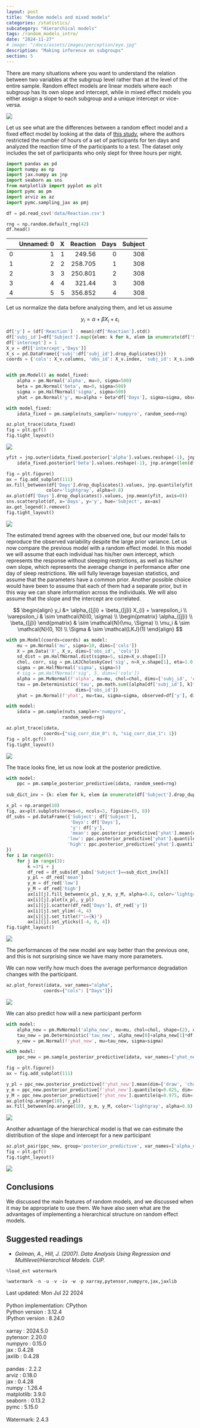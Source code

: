 ```yaml
---
layout: post
title: "Random models and mixed models"
categories: /statistics/
subcategory: "Hierarchical models"
tags: /random_models_intro/
date: "2024-11-27"
# image: "/docs/assets/images/perception/eye.jpg"
description: "Making inference on subgroups"
section: 5
---
```



There are many situations where you want to understand the relation between two
variables at the subgroup level rather than at the level of the entire sample.
Random effect models are linear models where each subgroup has its own
slope and intercept, while in mixed effect models you either assign
a slope to each subgroup and a unique intercept or vice-versa.

![](/docs/assets/images/statistics/random_models/models.webp)

Let us see what are the differences between a random effect model and a fixed
effect model by looking at the data of [this study](https://www.key2stats.com/data-set/view/1040), where the authors restricted the number of hours of
a set of participants for ten days and analyzed the reaction time of the participants
to a test. The dataset only includes the set of participants who only slept
for three hours per night.

```python
import pandas as pd
import numpy as np
import jax.numpy as jnp
import seaborn as sns
from matplotlib import pyplot as plt
import pymc as pm
import arviz as az
import pymc.sampling_jax as pmj

df = pd.read_csv('data/Reaction.csv')

rng = np.random.default_rng(42)
df.head()
```

|    |   Unnamed: 0 |   X |   Reaction |   Days |   Subject |
|---:|-------------:|----:|-----------:|-------:|----------:|
|  0 |            1 |   1 |    249.56  |      0 |       308 |
|  1 |            2 |   2 |    258.705 |      1 |       308 |
|  2 |            3 |   3 |    250.801 |      2 |       308 |
|  3 |            4 |   4 |    321.44  |      3 |       308 |
|  4 |            5 |   5 |    356.852 |      4 |       308 |

Let us normalize the data before analyzing them,
and let us assume

$$
y_i = \alpha + \beta X_{i} + \varepsilon_i
$$

```python
df['y'] = (df['Reaction'] - mean)/df['Reaction'].std()
df['subj_id']=df['Subject'].map({elem: k for k, elem in enumerate(df['Subject'].drop_duplicates())})
df['intercept'] = 1
X_v = df[['intercept','Days']]
X_s = pd.DataFrame({'subj':df['subj_id'].drop_duplicates()})
coords = {'cols': X_v.columns, 'obs_id': X_v.index, 'subj_id': X_s.index, 'subj_col': X_s.columns}


with pm.Model() as model_fixed:
    alpha = pm.Normal('alpha', mu=0, sigma=500)
    beta = pm.Normal('beta', mu=0, sigma=500)
    sigma = pm.HalfNormal('sigma', sigma=500)
    yhat = pm.Normal('y', mu=alpha + beta*df['Days'], sigma=sigma, observed=df['y'])

with model_fixed:
    idata_fixed = pm.sample(nuts_sampler='numpyro', random_seed=rng)

az.plot_trace(idata_fixed)
fig = plt.gcf()
fig.tight_layout()
```

![](/docs/assets/images/statistics/random_models/trace_fixed.webp)

```python
yfit = jnp.outer(idata_fixed.posterior['alpha'].values.reshape(-1), jnp.ones(len(df['Days'].drop_duplicates().values)))+jnp.outer(
    idata_fixed.posterior['beta'].values.reshape(-1), jnp.arange(len(df['Days'].drop_duplicates().values)))

fig = plt.figure()
ax = fig.add_subplot(111)
ax.fill_between(df['Days'].drop_duplicates().values, jnp.quantile(yfit, q=0.03, axis=0),jnp.quantile(yfit, q=0.97, axis=0),
               color='lightgray', alpha=0.8)
ax.plot(df['Days'].drop_duplicates().values, jnp.mean(yfit, axis=0))
sns.scatterplot(df, x='Days', y='y', hue='Subject', ax=ax)
ax.get_legend().remove()
fig.tight_layout()
```

![](/docs/assets/images/statistics/random_models/ppc_fixed.webp)

The estimated trend agrees with the observed one, but our model
fails to reproduce the observed variability despite the large prior variance.
Let us now compare the previous model with a random effect model.
In this model we will assume that each individual has his/her own intercept,
which represents the response without sleeping restrictions, as well as 
his/her own slope, which represents the average change in performance
after one day of sleep restrictions.
We will fully leverage bayesian statistics, and assume that the parameters
have a common prior. Another possible choice would have been to assume that
each of them had a separate prior, but in this way we can share information across the individuals. We will also assume that the slope and the intercept
are correlated.

$$
\begin{align}
y_i &= \alpha_{[j]i} + \beta_{[j]i} X_{i} + \varepsilon_i
\\
\varepsilon_i & \sim \mathcal{N}(0, \sigma)
\\
\begin{pmatrix}
\alpha_{[j]i} \\
\beta_{[j]i}
\end{pmatrix}
& \sim \mathcal{N}(\mu, \Sigma)
\\
\mu_i & \sim \mathcal{N}(0, 10)
\\
\Sigma & \sim \mathcal{LKJ}(1)
\end{align}
$$

```python
with pm.Model(coords=coords) as model:
    mu = pm.Normal('mu', sigma=10, dims=['cols'])
    X = pm.Data('X', X_v, dims=['obs_id', 'cols'])
    sd_dist = pm.HalfNormal.dist(sigma=5, size=X_v.shape[1])
    chol, corr, sig = pm.LKJCholeskyCov('sig', n=X_v.shape[1], eta=1.0, sd_dist=sd_dist)
    sigma = pm.HalfNormal('sigma', sigma=5)
    # sig = pm.HalfNormal('sig', 5, dims=['cols'])
    alpha = pm.MvNormal(f'alpha', mu=mu, chol=chol, dims=['subj_id', 'cols'], shape=(len(df['Subject'].drop_duplicates()), X_v.shape[1]))
    tau = pm.Deterministic('tau', pm.math.sum([alpha[df['subj_id'], k]*X.T[k,:] for k in range(X_v.shape[1])], axis=0),
                          dims=['obs_id'])
    yhat = pm.Normal(f'yhat', mu=tau, sigma=sigma, observed=df['y'], dims=['obs_id'])

with model:
    idata = pm.sample(nuts_sampler='numpyro',
                     random_seed=rng)

az.plot_trace(idata, 
              coords={"sig_corr_dim_0": 0, "sig_corr_dim_1": 1})
fig = plt.gcf()
fig.tight_layout()
```

![](/docs/assets/images/statistics/random_models/trace.webp)

The trace looks fine, let us now look at the posterior predictive.

```python
with model:
    ppc = pm.sample_posterior_predictive(idata, random_seed=rng)
    
sub_dict_inv = {k: elem for k, elem in enumerate(df['Subject'].drop_duplicates())}

x_pl = np.arange(10)
fig, ax=plt.subplots(nrows=6, ncols=3, figsize=(9, 8))
df_subs = pd.DataFrame({'Subject': df['Subject'], 
                        'Days': df['Days'],
                        'y': df['y'],
                        'mean': ppc.posterior_predictive['yhat'].mean(dim=['draw', 'chain']),
                       'low': ppc.posterior_predictive['yhat'].quantile(q=0.03, dim=['draw', 'chain']),
                       'high': ppc.posterior_predictive['yhat'].quantile(q=0.97, dim=['draw', 'chain']),
})
for i in range(6):
    for j in range(3):
        k =3*i + j
        df_red = df_subs[df_subs['Subject']==sub_dict_inv[k]]
        y_pl = df_red['mean']
        y_m = df_red['low']
        y_M = df_red['high']
        ax[i][j].fill_between(x_pl, y_m, y_M, alpha=0.8, color='lightgray')
        ax[i][j].plot(x_pl, y_pl)
        ax[i][j].scatter(df_red['Days'], df_red['y'])
        ax[i][j].set_ylim(-4, 4)
        ax[i][j].set_title(f"i={k}")
        ax[i][j].set_yticks([-4, 0, 4])
fig.tight_layout()
```

![](/docs/assets/images/statistics/random_models/ppc_mixed.webp)

The performances of the new model are way better than the previous one,
and this is not surprising since we have many more parameters.

We can now verify how much does the average performance degradation changes
with the participant.

```python
az.plot_forest(idata, var_names="alpha",
              coords={"cols": ["Days"]})
```

![](/docs/assets/images/statistics/random_models/forest_pooled.webp)

We can also predict how will a new participant perform

```python
with model:
    alpha_new = pm.MvNormal('alpha_new', mu=mu, chol=chol, shape=(2), dims=['cols'])
    tau_new = pm.Deterministic('tau_new', alpha_new[0]+alpha_new[1]*df['Days'].drop_duplicates())
    y_new = pm.Normal(f'yhat_new', mu=tau_new, sigma=sigma)

with model:
    ppc_new = pm.sample_posterior_predictive(idata, var_names=['yhat_new', 'alpha_new', 'tau_new'])

fig = plt.figure()
ax = fig.add_subplot(111)

y_pl = ppc_new.posterior_predictive[f'yhat_new'].mean(dim=['draw', 'chain'])
y_m = ppc_new.posterior_predictive[f'yhat_new'].quantile(q=0.025, dim=['draw', 'chain'])
y_M = ppc_new.posterior_predictive[f'yhat_new'].quantile(q=0.975, dim=['draw', 'chain'])
ax.plot(np.arange(10), y_pl)
ax.fill_between(np.arange(10), y_m, y_M, color='lightgray', alpha=0.8)

```

![](/docs/assets/images/statistics/random_models/pp_new.webp)

Another advantage of the hierarchical model is that we can estimate
the distribution of the slope and intercept for a new participant

```python
az.plot_pair(ppc_new, group='posterior_predictive', var_names=['alpha_new'], kind='kde')
fig = plt.gcf()
fig.tight_layout()
```

![](/docs/assets/images/statistics/random_models/alpha_new.webp)

## Conclusions

We discussed the main features of random models, and we discussed when 
it may be appropriate to use them.
We have also seen what are the advantages of implementing a hierarchical
structure on random effect models.

## Suggested readings
- <cite>Gelman, A., Hill, J. (2007). Data Analysis Using Regression and Multilevel/Hierarchical Models. CUP.
</cite>

```python
%load_ext watermark
```

```python
%watermark -n -u -v -iv -w -p xarray,pytensor,numpyro,jax,jaxlib
```

<div class="code">
Last updated: Mon Jul 22 2024
<br>

<br>
Python implementation: CPython
<br>
Python version       : 3.12.4
<br>
IPython version      : 8.24.0
<br>

<br>
xarray  : 2024.5.0
<br>
pytensor: 2.20.0
<br>
numpyro : 0.15.0
<br>
jax     : 0.4.28
<br>
jaxlib  : 0.4.28
<br>

<br>
pandas    : 2.2.2
<br>
arviz     : 0.18.0
<br>
jax       : 0.4.28
<br>
numpy     : 1.26.4
<br>
matplotlib: 3.9.0
<br>
seaborn   : 0.13.2
<br>
pymc      : 5.15.0
<br>

<br>
Watermark: 2.4.3
<br>
</div>